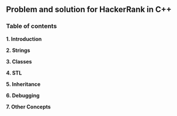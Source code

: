 ## Problem and solution for HackerRank in C++

### Table of contents

**1. Introduction**

**2. Strings**

**3. Classes**

**4. STL**

**5. Inheritance**

**6. Debugging**

**7. Other Concepts**